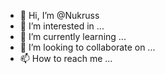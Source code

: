 - 👋 Hi, I’m @Nukruss
- 👀 I’m interested in ...
- 🌱 I’m currently learning ...
- 💞️ I’m looking to collaborate on ...
- 📫 How to reach me ...

<!---
Nukruss/Nukruss is a ✨ special ✨ repository because its `README.md` (this file) appears on your GitHub profile.
You can click the Preview link to take a look at your changes.
--->
